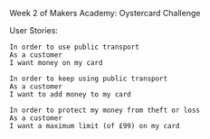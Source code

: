 Week 2 of Makers Academy: Oystercard Challenge


User Stories:

```
In order to use public transport
As a customer
I want money on my card

In order to keep using public transport
As a customer
I want to add money to my card

In order to protect my money from theft or loss
As a customer
I want a maximum limit (of £99) on my card
```
